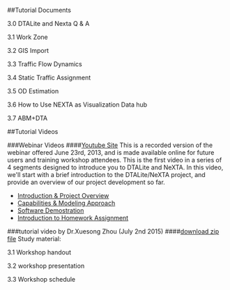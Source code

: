 ##Tutorial Documents

3.0 DTALite and Nexta Q & A

3.1  Work Zone

3.2  GIS Import	

3.3 Traffic Flow Dynamics

3.4 Static Traffic Assignment

3.5 OD Estimation

3.6 How to Use NEXTA as Visualization Data hub

3.7 ABM+DTA


##Tutorial Videos

###Webinar Videos
####[Youtube Site](https://www.youtube.com/channel/UCUHlqojCQ4f7VvqroUhbaFA)
This is a recorded version of the webinar offered June 23rd, 2013, and is made available online for future users and training workshop attendees. This is the first video in a series of 4 segments designed to introduce you to DTALite and NeXTA. In this video, we'll start with a brief introduction to the DTALite/NeXTA project, and provide an overview of our project development so far.

- [Introduction & Project Overview](https://www.youtube.com/watch?v=QHMshz6PauY)
- [Capabilities & Modeling Approach](https://www.youtube.com/watch?v=VxNz0Oi5qoo)
- [Software Demostration](https://www.youtube.com/watch?v=lxFFDvwPtSY)
- [Introduction to Homework Assignment](https://www.youtube.com/watch?v=taIlhCl2Wic)
 
###tutorial video by Dr.Xuesong Zhou (July 2nd 2015)
####[download zip file](https://dl.dropboxusercontent.com/u/9941774/UMD_DTALite_AgBM%20Training%20Workshop.zip)
Study material:

3.1 Workshop handout

3.2 workshop presentation

3.3 Workshop schedule
